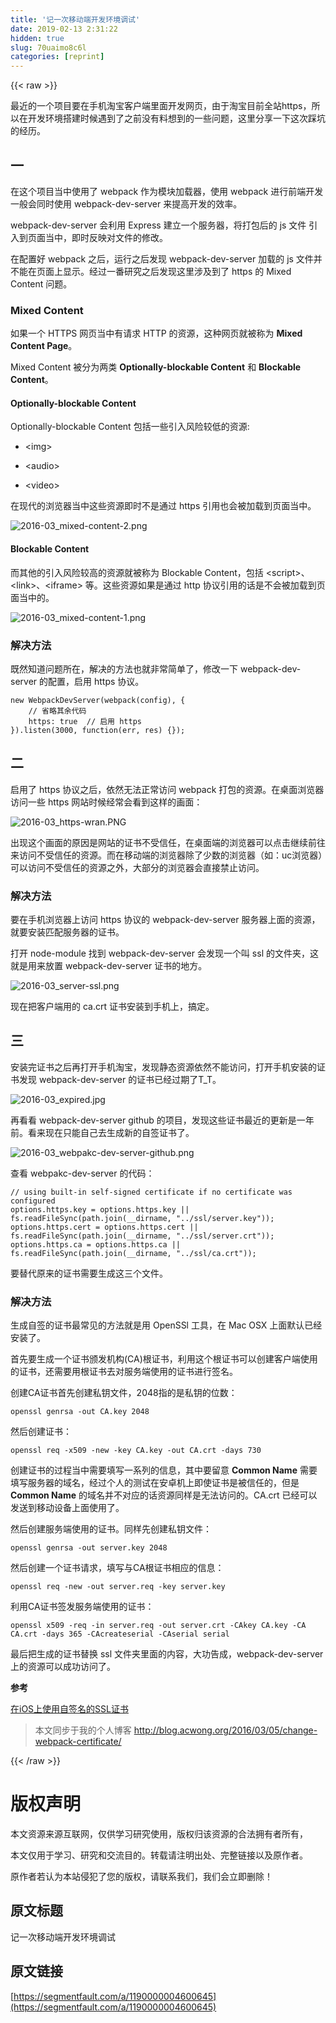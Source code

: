 ```yaml
---
title: '记一次移动端开发环境调试' 
date: 2019-02-13 2:31:22
hidden: true
slug: 70uaimo8c6l
categories: [reprint]
---
```


{{< raw >}}

                    
<p>最近的一个项目要在手机淘宝客户端里面开发网页，由于淘宝目前全站https，所以在开发环境搭建时候遇到了之前没有料想到的一些问题，这里分享一下这次踩坑的经历。</p>
<h2 id="articleHeader0">一</h2>
<p>在这个项目当中使用了 webpack 作为模块加载器，使用 webpack 进行前端开发一般会同时使用 webpack-dev-server 来提高开发的效率。</p>
<p>webpack-dev-server 会利用 Express 建立一个服务器，将打包后的 js 文件 引入到页面当中，即时反映对文件的修改。</p>
<p>在配置好 webpack 之后，运行之后发现 webpack-dev-server 加载的 js 文件并不能在页面上显示。经过一番研究之后发现这里涉及到了 https 的 Mixed Content 问题。</p>
<h3 id="articleHeader1">Mixed Content</h3>
<p>如果一个 HTTPS 网页当中有请求 HTTP 的资源，这种网页就被称为 <strong>Mixed Content Page</strong>。</p>
<p>Mixed Content 被分为两类 <strong>Optionally-blockable Content</strong> 和 <strong>Blockable Content</strong>。</p>
<h4>Optionally-blockable Content</h4>
<p>Optionally-blockable Content 包括一些引入风险较低的资源:</p>
<ul>
<li><p>&lt;img&gt;</p></li>
<li><p>&lt;audio&gt;</p></li>
<li><p>&lt;video&gt;</p></li>
</ul>
<p>在现代的浏览器当中这些资源即时不是通过 https 引用也会被加载到页面当中。</p>
<p><span class="img-wrap"><img data-src="/img/bVts0l" src="https://static.alili.tech/img/bVts0l" alt="2016-03_mixed-content-2.png" title="2016-03_mixed-content-2.png" style="cursor: pointer;"></span></p>
<h4>Blockable Content</h4>
<p>而其他的引入风险较高的资源就被称为 Blockable Content，包括 &lt;script&gt;、&lt;link&gt;、&lt;iframe&gt; 等。这些资源如果是通过 http 协议引用的话是不会被加载到页面当中的。</p>
<p><span class="img-wrap"><img data-src="/img/bVts0n" src="https://static.alili.tech/img/bVts0n" alt="2016-03_mixed-content-1.png" title="2016-03_mixed-content-1.png" style="cursor: pointer;"></span></p>
<h3 id="articleHeader2">解决方法</h3>
<p>既然知道问题所在，解决的方法也就非常简单了，修改一下 webpack-dev-server 的配置，启用 https 协议。</p>
<div class="widget-codetool" style="display:none;">
      <div class="widget-codetool--inner">
      <span class="selectCode code-tool" data-toggle="tooltip" data-placement="top" title="" data-original-title="全选"></span>
      <span type="button" class="copyCode code-tool" data-toggle="tooltip" data-placement="top" data-clipboard-text="new WebpackDevServer(webpack(config), {
    // 省略其余代码
    https: true  // 启用 https 
}).listen(3000, function(err, res) {});" title="" data-original-title="复制"></span>
      <span type="button" class="saveToNote code-tool" data-toggle="tooltip" data-placement="top" title="" data-original-title="放进笔记"></span>
      </div>
      </div><pre class="javascript hljs"><code class="javascript"><span class="hljs-keyword">new</span> WebpackDevServer(webpack(config), {
    <span class="hljs-comment">// 省略其余代码</span>
    https: <span class="hljs-literal">true</span>  <span class="hljs-comment">// 启用 https </span>
}).listen(<span class="hljs-number">3000</span>, <span class="hljs-function"><span class="hljs-keyword">function</span>(<span class="hljs-params">err, res</span>) </span>{});</code></pre>
<h2 id="articleHeader3">二</h2>
<p>启用了 https 协议之后，依然无法正常访问 webpack 打包的资源。在桌面浏览器访问一些 https 网站时候经常会看到这样的画面：</p>
<p><span class="img-wrap"><img data-src="/img/bVts0p" src="https://static.alili.tech/img/bVts0p" alt="2016-03_https-wran.PNG" title="2016-03_https-wran.PNG" style="cursor: pointer;"></span></p>
<p>出现这个画面的原因是网站的证书不受信任，在桌面端的浏览器可以点击继续前往来访问不受信任的资源。而在移动端的浏览器除了少数的浏览器（如：uc浏览器）可以访问不受信任的资源之外，大部分的浏览器会直接禁止访问。</p>
<h3 id="articleHeader4">解决方法</h3>
<p>要在手机浏览器上访问 https 协议的 webpack-dev-server 服务器上面的资源，就要安装匹配服务器的证书。</p>
<p>打开 node-module 找到 webpack-dev-server 会发现一个叫 ssl 的文件夹，这就是用来放置 webpack-dev-server 证书的地方。</p>
<p><span class="img-wrap"><img data-src="/img/bVts0q" src="https://static.alili.tech/img/bVts0q" alt="2016-03_server-ssl.png" title="2016-03_server-ssl.png" style="cursor: pointer;"></span></p>
<p>现在把客户端用的 ca.crt 证书安装到手机上，搞定。</p>
<h2 id="articleHeader5">三</h2>
<p>安装完证书之后再打开手机淘宝，发现静态资源依然不能访问，打开手机安装的证书发现 webpack-dev-server 的证书已经过期了T_T。</p>
<p><span class="img-wrap"><img data-src="/img/bVts0u" src="https://static.alili.tech/img/bVts0u" alt="2016-03_expired.jpg" title="2016-03_expired.jpg" style="cursor: pointer;"></span></p>
<p>再看看 webpack-dev-server github 的项目，发现这些证书最近的更新是一年前。看来现在只能自己去生成新的自签证书了。</p>
<p><span class="img-wrap"><img data-src="/img/bVts0v" src="https://static.alili.tech/img/bVts0v" alt="2016-03_webpakc-dev-server-github.png" title="2016-03_webpakc-dev-server-github.png" style="cursor: pointer;"></span></p>
<p>查看 webpakc-dev-server 的代码：</p>
<div class="widget-codetool" style="display:none;">
      <div class="widget-codetool--inner">
      <span class="selectCode code-tool" data-toggle="tooltip" data-placement="top" title="" data-original-title="全选"></span>
      <span type="button" class="copyCode code-tool" data-toggle="tooltip" data-placement="top" data-clipboard-text="// using built-in self-signed certificate if no certificate was configured
options.https.key = options.https.key || fs.readFileSync(path.join(__dirname, &quot;../ssl/server.key&quot;));
options.https.cert = options.https.cert || fs.readFileSync(path.join(__dirname, &quot;../ssl/server.crt&quot;));
options.https.ca = options.https.ca || fs.readFileSync(path.join(__dirname, &quot;../ssl/ca.crt&quot;));" title="" data-original-title="复制"></span>
      <span type="button" class="saveToNote code-tool" data-toggle="tooltip" data-placement="top" title="" data-original-title="放进笔记"></span>
      </div>
      </div><pre class="javascript hljs"><code class="javascript"><span class="hljs-comment">// using built-in self-signed certificate if no certificate was configured</span>
options.https.key = options.https.key || fs.readFileSync(path.join(__dirname, <span class="hljs-string">"../ssl/server.key"</span>));
options.https.cert = options.https.cert || fs.readFileSync(path.join(__dirname, <span class="hljs-string">"../ssl/server.crt"</span>));
options.https.ca = options.https.ca || fs.readFileSync(path.join(__dirname, <span class="hljs-string">"../ssl/ca.crt"</span>));</code></pre>
<p>要替代原来的证书需要生成这三个文件。</p>
<h3 id="articleHeader6">解决方法</h3>
<p>生成自签的证书最常见的方法就是用 OpenSSl 工具，在 Mac OSX 上面默认已经安装了。</p>
<p>首先要生成一个证书颁发机构(CA)根证书，利用这个根证书可以创建客户端使用的证书，还需要用根证书去对服务端使用的证书进行签名。</p>
<p>创建CA证书首先创建私钥文件，2048指的是私钥的位数：</p>
<div class="widget-codetool" style="display:none;">
      <div class="widget-codetool--inner">
      <span class="selectCode code-tool" data-toggle="tooltip" data-placement="top" title="" data-original-title="全选"></span>
      <span type="button" class="copyCode code-tool" data-toggle="tooltip" data-placement="top" data-clipboard-text="openssl genrsa -out CA.key 2048" title="" data-original-title="复制"></span>
      <span type="button" class="saveToNote code-tool" data-toggle="tooltip" data-placement="top" title="" data-original-title="放进笔记"></span>
      </div>
      </div><pre class="bash hljs"><code class="bash" style="word-break: break-word; white-space: initial;">openssl genrsa -out CA.key 2048</code></pre>
<p>然后创建证书：</p>
<div class="widget-codetool" style="display:none;">
      <div class="widget-codetool--inner">
      <span class="selectCode code-tool" data-toggle="tooltip" data-placement="top" title="" data-original-title="全选"></span>
      <span type="button" class="copyCode code-tool" data-toggle="tooltip" data-placement="top" data-clipboard-text="openssl req -x509 -new -key CA.key -out CA.crt -days 730" title="" data-original-title="复制"></span>
      <span type="button" class="saveToNote code-tool" data-toggle="tooltip" data-placement="top" title="" data-original-title="放进笔记"></span>
      </div>
      </div><pre class="bash hljs"><code class="bash" style="word-break: break-word; white-space: initial;">openssl req -x509 -new -key CA.key -out CA.crt -days 730</code></pre>
<p>创建证书的过程当中需要填写一系列的信息，其中要留意 <strong>Common Name</strong> 需要填写服务器的域名，经过个人的测试在安卓机上即使证书是被信任的，但是 <strong>Common Name</strong> 的域名并不对应的话资源同样是无法访问的。CA.crt 已经可以发送到移动设备上面使用了。</p>
<p>然后创建服务端使用的证书。同样先创建私钥文件：</p>
<div class="widget-codetool" style="display:none;">
      <div class="widget-codetool--inner">
      <span class="selectCode code-tool" data-toggle="tooltip" data-placement="top" title="" data-original-title="全选"></span>
      <span type="button" class="copyCode code-tool" data-toggle="tooltip" data-placement="top" data-clipboard-text="openssl genrsa -out server.key 2048" title="" data-original-title="复制"></span>
      <span type="button" class="saveToNote code-tool" data-toggle="tooltip" data-placement="top" title="" data-original-title="放进笔记"></span>
      </div>
      </div><pre class="bash hljs"><code class="bash" style="word-break: break-word; white-space: initial;">openssl genrsa -out server.key 2048</code></pre>
<p>然后创建一个证书请求，填写与CA根证书相应的信息：</p>
<div class="widget-codetool" style="display:none;">
      <div class="widget-codetool--inner">
      <span class="selectCode code-tool" data-toggle="tooltip" data-placement="top" title="" data-original-title="全选"></span>
      <span type="button" class="copyCode code-tool" data-toggle="tooltip" data-placement="top" data-clipboard-text="openssl req -new -out server.req -key server.key" title="" data-original-title="复制"></span>
      <span type="button" class="saveToNote code-tool" data-toggle="tooltip" data-placement="top" title="" data-original-title="放进笔记"></span>
      </div>
      </div><pre class="bash hljs"><code class="bash" style="word-break: break-word; white-space: initial;">openssl req -new -out server.req -key server.key</code></pre>
<p>利用CA证书签发服务端使用的证书：</p>
<div class="widget-codetool" style="display:none;">
      <div class="widget-codetool--inner">
      <span class="selectCode code-tool" data-toggle="tooltip" data-placement="top" title="" data-original-title="全选"></span>
      <span type="button" class="copyCode code-tool" data-toggle="tooltip" data-placement="top" data-clipboard-text="openssl x509 -req -in server.req -out server.crt -CAkey CA.key -CA CA.crt -days 365 -CAcreateserial -CAserial serial" title="" data-original-title="复制"></span>
      <span type="button" class="saveToNote code-tool" data-toggle="tooltip" data-placement="top" title="" data-original-title="放进笔记"></span>
      </div>
      </div><pre class="bash hljs"><code class="bash" style="word-break: break-word; white-space: initial;">openssl x509 -req -in server.req -out server.crt -CAkey CA.key -CA CA.crt -days 365 -CAcreateserial -CAserial serial</code></pre>
<p>最后把生成的证书替换 ssl 文件夹里面的内容，大功告成，webpack-dev-server 上的资源可以成功访问了。</p>
<p><strong>参考</strong></p>
<p><a href="http://beyondvincent.com/2014/03/17/2014-03-17-five-tips-for-using-self-signed-ssl-certificates-with-ios/" rel="nofollow noreferrer" target="_blank">在iOS上使用自签名的SSL证书</a></p>
<blockquote><p>本文同步于我的个人博客 <a href="http://blog.acwong.org/2016/03/05/change-webpack-certificate/" rel="nofollow noreferrer" target="_blank">http://blog.acwong.org/2016/03/05/change-webpack-certificate/</a></p></blockquote>

                
{{< /raw >}}

# 版权声明
本文资源来源互联网，仅供学习研究使用，版权归该资源的合法拥有者所有，

本文仅用于学习、研究和交流目的。转载请注明出处、完整链接以及原作者。

原作者若认为本站侵犯了您的版权，请联系我们，我们会立即删除！

## 原文标题
记一次移动端开发环境调试

## 原文链接
[https://segmentfault.com/a/1190000004600645](https://segmentfault.com/a/1190000004600645)

